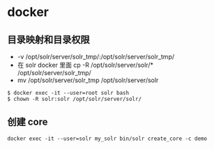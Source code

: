 # docker

## 目录映射和目录权限
- -v /opt/solr/server/solr_tmp/:/opt/solr/server/solr_tmp/
- 在 solr docker 里面 cp -R /opt/solr/server/solr/* /opt/solr/server/solr_tmp/
- mv /opt/solr/server/solr_tmp /opt/solr/server/solr

```
$ docker exec -it --user=root solr bash
$ chown -R solr:solr /opt/solr/server/solr/
```

## 创建 core

```
docker exec -it --user=solr my_solr bin/solr create_core -c demo
```


